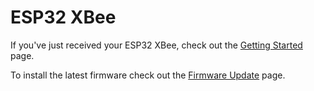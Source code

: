 # ESP32 XBee

If you've just received your ESP32 XBee, check out the [Getting Started](https://github.com/nebkat/esp32-xbee/wiki/Getting-Started) page.

To install the latest firmware check out the [Firmware Update](https://github.com/nebkat/esp32-xbee/wiki/Firmware-Update) page.
